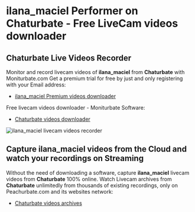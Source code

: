 # ilana_maciel Performer on Chaturbate - Free LiveCam videos downloader

## Chaturbate Live Videos Recorder

Monitor and record livecam videos of **ilana_maciel** from **Chaturbate** with Moniturbate.com
Get a premium trial for free by just and only registering with your Email address:
* [ilana_maciel Premium videos downloader](https://moniturbate.com/request-demo-licence-key.html)

Free livecam videos downloader - Moniturbate Software:
* [Chaturbate videos downloader](https://moniturbate.com/moniturbate-download-software.html)

![ilana_maciel livecam videos recorder](https://peachurnet.com/templates/moniturbate-software.png)


## Capture ilana_maciel videos from the Cloud and watch your recordings on Streaming

Without the need of downloading a software, capture **ilana_maciel** livecam videos from **Chaturbate** 100% online.
Watch Livecam archives from **Chaturbate** unlimitedly from thousands of existing recordings, only on Peachurbate.com and its websites network:
* [Chaturbate videos archives](https://peachurnet.com/)